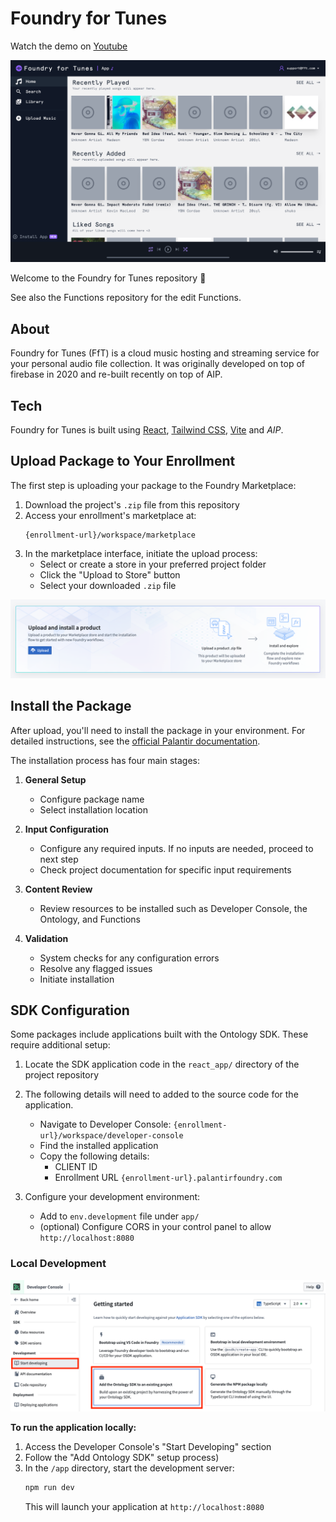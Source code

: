 # Foundry for Tunes

Watch the demo on [Youtube](https://www.youtube.com/watch?v=YKkURPjPHRw)

![Foundry for Tunes Home Page](./react_app/public/screenshot.png)

Welcome to the Foundry for Tunes repository 🎵

See also the Functions repository for the edit Functions.

## About

Foundry for Tunes (FfT) is a cloud music hosting and streaming service for your personal audio file collection. It was originally developed on top of firebase in 2020 and re-built recently on top of AIP.

## Tech

Foundry for Tunes is built using [React](https://reactjs.org), [Tailwind CSS](https://tailwindcss.com), [Vite](https://vite.dev/) and *AIP*.

## Upload Package to Your Enrollment

The first step is uploading your package to the Foundry Marketplace:

1. Download the project's `.zip` file from this repository
2. Access your enrollment's marketplace at:
   ```
   {enrollment-url}/workspace/marketplace
   ```
3. In the marketplace interface, initiate the upload process:
   - Select or create a store in your preferred project folder
   - Click the "Upload to Store" button
   - Select your downloaded `.zip` file

![Marketplace Interface](./../_static/upload_product_banner.png)

## Install the Package

After upload, you'll need to install the package in your environment. For detailed instructions, see the [official Palantir documentation](https://www.palantir.com/docs/foundry/marketplace/install-product).

The installation process has four main stages:

1. **General Setup**
   - Configure package name
   - Select installation location

2. **Input Configuration**
   - Configure any required inputs. If no inputs are needed, proceed to next step
   - Check project documentation for specific input requirements

3. **Content Review**
   - Review resources to be installed such as Developer Console, the Ontology, and Functions

4. **Validation**
   - System checks for any configuration errors
   - Resolve any flagged issues
   - Initiate installation


## SDK Configuration

Some packages include applications built with the Ontology SDK. These require additional setup:

1. Locate the SDK application code in the `react_app/` directory of the project repository

2. The following details will need to added to the source code for the application.  
   - Navigate to Developer Console: `{enrollment-url}/workspace/developer-console`
   - Find the installed application
   - Copy the following details:
     - CLIENT ID
     - Enrollment URL `{enrollment-url}.palantirfoundry.com`

3. Configure your development environment:
   - Add to `env.development` file under `app/`
   - (optional) Configure CORS in your control panel to allow `http://localhost:8080`

### Local Development
<p align="center">
<img width="650" src=./../_static/start%20developing.png>
</p>

**To run the application locally:**
1. Access the Developer Console's "Start Developing" section
2. Follow the "Add Ontology SDK" setup process)
3. In the `/app` directory, start the development server:
   ```sh
   npm run dev
   ```
   This will launch your application at `http://localhost:8080`